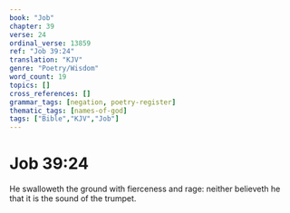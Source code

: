 ```yaml
---
book: "Job"
chapter: 39
verse: 24
ordinal_verse: 13859
ref: "Job 39:24"
translation: "KJV"
genre: "Poetry/Wisdom"
word_count: 19
topics: []
cross_references: []
grammar_tags: [negation, poetry-register]
thematic_tags: [names-of-god]
tags: ["Bible","KJV","Job"]
---
```


# Job 39:24

He swalloweth the ground with fierceness and rage: neither believeth he that it is the sound of the trumpet.
